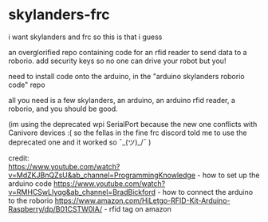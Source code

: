 # skylanders-frc
i want skylanders and frc so this is that i guess

an overglorified repo containing code for an rfid reader to send data to a roborio. add security keys so no one can drive your robot but you!

need to install code onto the arduino, in the "arduino skylanders roborio code" repo

all you need is a few skylanders, an arduino, an arduino rfid reader, a roborio, and you should be good.

(im using the deprecated wpi SerialPort because the new one conflicts with Canivore devices :( so the fellas in the fine frc discord told me to use the deprecated one and it worked so ¯\_(ツ)_/¯ )

credit: <br>
https://www.youtube.com/watch?v=MdZKJBnQZsU&ab_channel=ProgrammingKnowledge - how to set up the arduino code
https://www.youtube.com/watch?v=RMHCSwLIyqg&ab_channel=BradBickford - how to connect the arduino to the roborio
https://www.amazon.com/HiLetgo-RFID-Kit-Arduino-Raspberry/dp/B01CSTW0IA/ - rfid tag on amazon
